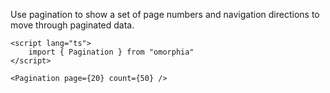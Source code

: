 Use pagination to show a set of page numbers and navigation directions to move through paginated data.

```svelte example
<script lang="ts">
    import { Pagination } from "omorphia"
</script>

<Pagination page={20} count={50} />
```
